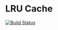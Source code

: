 # LRU Cache

[![Build Status](https://travis-ci.org/vpaliy/lru-cache.svg?branch=master)](https://travis-ci.org/vpaliy/lru-cache)
